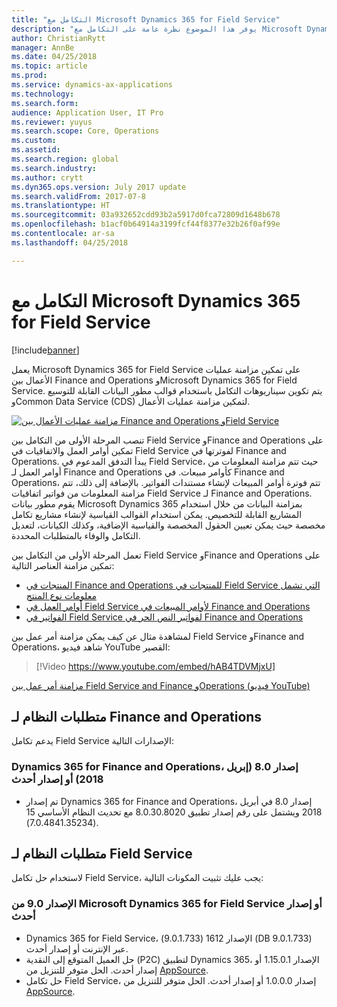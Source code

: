 ```yaml
---
title: "التكامل مع Microsoft Dynamics 365 for Field Service"
description: "يوفر هذا الموضوع نظرة عامة على التكامل مع Microsoft Dynamics 365 for Field Service."
author: ChristianRytt
manager: AnnBe
ms.date: 04/25/2018
ms.topic: article
ms.prod: 
ms.service: dynamics-ax-applications
ms.technology: 
ms.search.form: 
audience: Application User, IT Pro
ms.reviewer: yuyus
ms.search.scope: Core, Operations
ms.custom: 
ms.assetid: 
ms.search.region: global
ms.search.industry: 
ms.author: crytt
ms.dyn365.ops.version: July 2017 update
ms.search.validFrom: 2017-07-8
ms.translationtype: HT
ms.sourcegitcommit: 03a932652cdd93b2a5917d0fca72809d1648b678
ms.openlocfilehash: b1acf0b64914a3199fcf44f8377e32b26f0af99e
ms.contentlocale: ar-sa
ms.lasthandoff: 04/25/2018

---
```



# <a name="integration-with-microsoft-dynamics-365-for-field-service"></a>التكامل مع Microsoft Dynamics 365 for Field Service

[!include[banner](../includes/banner.md)]

يعمل Microsoft Dynamics 365 for Field Service على تمكين مزامنة عمليات الأعمال بين Finance and Operations وMicrosoft Dynamics 365 for Field Service. يتم تكوين سيناريوهات التكامل باستخدام قوالب مطور البيانات القابلة للتوسيع وCommon Data Service (CDS) لتمكين مزامنة عمليات الأعمال.

[![مزامنة عمليات الأعمال بين Finance and Operations وField Service](./media/field-service-integration.png)](./media/field-service-integration.png)

تنصب المرحلة الأولى من التكامل بين Field Service وFinance and Operations على تمكين أوامر العمل والاتفاقيات في Field Service لفوترتها في Finance and Operations. يبدأ التدفق المدعوم في Field Service، حيث تتم مزامنة المعلومات من أوامر العمل لـ Finance and Operations كأوامر مبيعات. في Finance and Operations، تتم فوترة أوامر المبيعات لإنشاء مستندات الفواتير. بالإضافة إلى ذلك، تتم مزامنة المعلومات من فواتير اتفاقيات Field Service لـ Finance and Operations. يقوم مطور بيانات Microsoft Dynamics 365 بمزامنة البيانات من خلال استخدام المشاريع القابلة للتخصيص. يمكن استخدام القوالب القياسية لإنشاء مشاريع تكامل مخصصة حيث يمكن تعيين الحقول المخصصة والقياسية الإضافية، وكذلك الكيانات، لتعديل التكامل والوفاء بالمتطلبات المحددة.

تعمل المرحلة الأولى من التكامل بين Field Service وFinance and Operations على تمكين مزامنة العناصر التالية:

- [المنتجات في Finance and Operations للمنتجات في Field Service التي تشمل معلومات نوع المنتج](field-service-product.md)
- [أوامر العمل في Field Service لأوامر المبيعات في Finance and Operations](field-service-work-order.md)
- [الفواتير في Field Service لفواتير النص الحر في Finance and Operations](field-service-invoice.md)

لمشاهدة مثال عن كيف يمكن مزامنة أمر عمل بين Field Service وFinance and Operations، شاهد فيديو YouTube القصير:

> [!Video https://www.youtube.com/embed/hAB4TDVMjxU]

[مزامنة أمر عمل بين Field Service and Finance وOperations (فيديو YouTube)](https://youtu.be/hAB4TDVMjxU)

## <a name="system-requirements-for-finance-and-operations"></a>متطلبات النظام لـ Finance and Operations
يدعم تكامل Field Service الإصدارات التالية:

### <a name="dynamics-365-for-finance-and-operations-version-80-april-2018-or-later"></a>Dynamics 365 for Finance and Operations، إصدار 8.0 (إبريل 2018) أو إصدار أحدث

- تم إصدار Dynamics 365 for Finance and Operations، إصدار 8.0 في أبريل 2018 ويشتمل على رقم إصدار تطبيق 8.0.30.8020 مع تحديث النظام الأساسي 15 (7.0.4841.35234). 

## <a name="system-requirements-for-field-service"></a>متطلبات النظام لـ Field Service
لاستخدام حل تكامل Field Service، يجب عليك تثبيت المكونات التالية:

### <a name="microsoft-dynamics-365-for-field-service-90-or-later"></a>الإصدار 9.0 من Microsoft Dynamics 365 for Field Service أو إصدار أحدث

- Dynamics 365 for Field Service، الإصدار 1612 (9.0.1.733) (DB 9.0.1.733) عبر الإنترنت أو إصدار أحدث.
- حل العميل المتوقع إلى النقدية (P2C) لتطبيق Dynamics 365، الإصدار 1.15.0.1 أو إصدار أحدث. الحل متوفر للتنزيل من [AppSource](https://appsource.microsoft.com/en-us/product/dynamics-365/mscrm.c7a48b40-eed3-4d67-93ba-f2364281feb3).
- حل تكامل Field Service، إصدار 1.0.0.0 أو إصدار أحدث. الحل متوفر للتنزيل من [AppSource](https://appsource.microsoft.com/en-us/product/dynamics-365/mscrm.p2cfieldserviceintegration).

